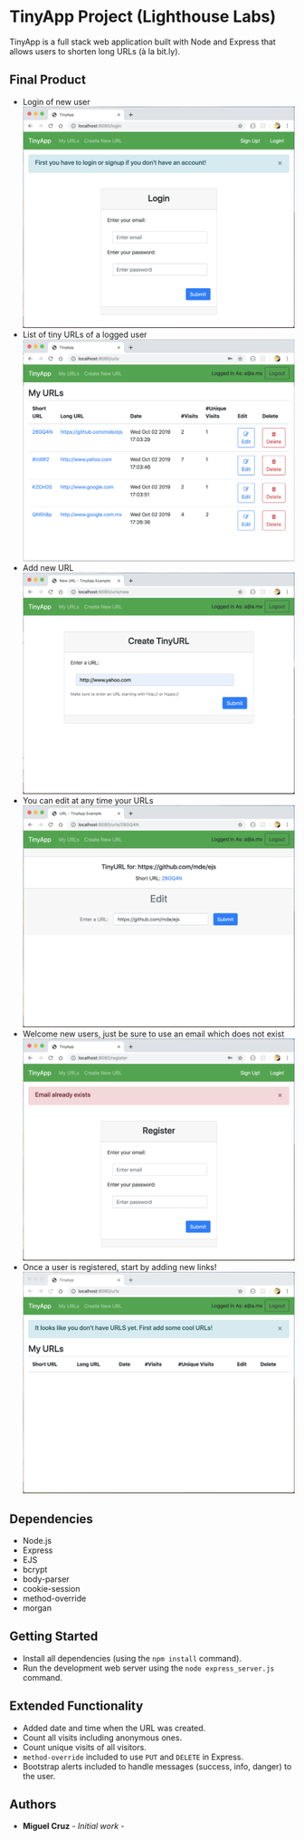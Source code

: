 # TinyApp Project (Lighthouse Labs)

TinyApp is a full stack web application built with Node and Express that allows users to shorten long URLs (à la bit.ly).

## Final Product
- Login of new user
!["Login a user"](https://raw.githubusercontent.com/jomicm/tinyapp/master/docs/login.png)
- List of tiny URLs of a logged user
!["List of URLs"](https://raw.githubusercontent.com/jomicm/tinyapp/master/docs/urls-list-extended.png)
- Add new URL
!["Add new URL"](https://raw.githubusercontent.com/jomicm/tinyapp/master/docs/new-url.png)
- You can edit at any time your URLs
!["Edit a URL"](https://raw.githubusercontent.com/jomicm/tinyapp/master/docs/edit-url.png)
- Welcome new users, just be sure to use an email which does not exist
!["Register new users"](https://raw.githubusercontent.com/jomicm/tinyapp/master/docs/register-error.png)
- Once a user is registered, start by adding new links!
!["Add new URLs"](https://raw.githubusercontent.com/jomicm/tinyapp/master/docs/urls-empty.png)

## Dependencies

- Node.js
- Express
- EJS
- bcrypt
- body-parser
- cookie-session
- method-override
- morgan

## Getting Started

- Install all dependencies (using the `npm install` command).
- Run the development web server using the `node express_server.js` command.

## Extended Functionality

- Added date and time when the URL was created.
- Count all visits including anonymous ones.
- Count unique visits of all visitors.
- `method-override` included to use `PUT` and `DELETE` in Express.
- Bootstrap alerts included to handle messages (success, info, danger) to the user.


## Authors

* **Miguel Cruz** - *Initial work* -